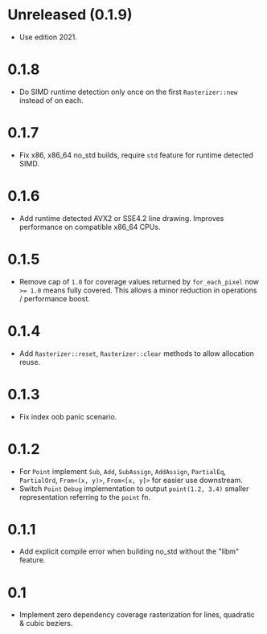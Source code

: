 # Unreleased (0.1.9)
* Use edition 2021.

# 0.1.8
* Do SIMD runtime detection only once on the first `Rasterizer::new` instead of on each.

# 0.1.7
* Fix x86, x86_64 no_std builds, require `std` feature for runtime detected SIMD.

# 0.1.6
* Add runtime detected AVX2 or SSE4.2 line drawing. Improves performance on compatible x86_64 CPUs.

# 0.1.5
* Remove cap of `1.0` for coverage values returned by `for_each_pixel` now `>= 1.0` means fully covered.
  This allows a minor reduction in operations / performance boost.

# 0.1.4
* Add `Rasterizer::reset`, `Rasterizer::clear` methods to allow allocation reuse.

# 0.1.3
* Fix index oob panic scenario.

# 0.1.2
* For `Point` implement `Sub`, `Add`, `SubAssign`, `AddAssign`, `PartialEq`, `PartialOrd`, `From<(x, y)>`,
  `From<[x, y]>` for easier use downstream.
* Switch `Point` `Debug` implementation to output `point(1.2, 3.4)` smaller representation referring to the `point` fn.

# 0.1.1
* Add explicit compile error when building no_std without the "libm" feature.

# 0.1
* Implement zero dependency coverage rasterization for lines, quadratic & cubic beziers.
